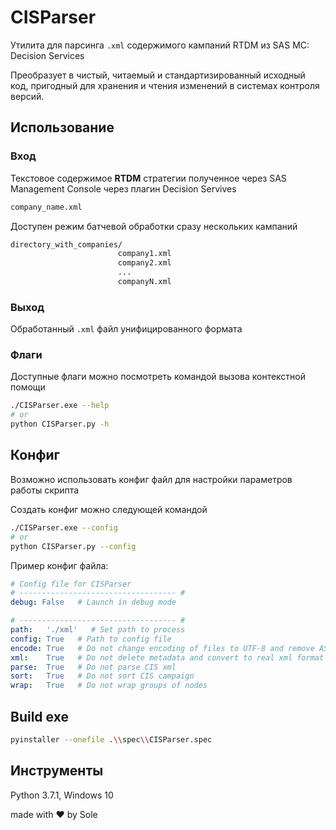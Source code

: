 # CISParser

Утилита для парсинга `.xml` содержимого кампаний RTDM из SAS MC: Decision Services

Преобразует в чистый, читаемый и стандартизированный исходный код, пригодный для хранения и чтения изменений в системах контроля версий.

## Использование

### Вход

Текстовое содержимое **RTDM** стратегии полученное через SAS Management Console через плагин Decision Servives 

```txt
company_name.xml
```

Доступен режим батчевой обработки сразу нескольких кампаний

```txt
directory_with_companies/
                        company1.xml
                        company2.xml
                        ...
                        companyN.xml
```


### Выход

Обработанный `.xml` файл унифицированного формата


### Флаги

Доступные флаги можно посмотреть командой вызова контекстной помощи

```bash
./CISParser.exe --help
# or
python CISParser.py -h
```

## Конфиг

Возможно использовать конфиг файл для настройки параметров работы скрипта

Создать конфиг можно следующей командой

```bash
./CISParser.exe --config
# or
python CISParser.py --config
```

Пример конфиг файла:

```yaml
# Config file for CISParser
# ----------------------------------- #
debug: False   # Launch in debug mode

# ----------------------------------- #
path:   './xml'   # Set path to process
config: True   # Path to config file
encode: True   # Do not change encoding of files to UTF-8 and remove ASCII codes
xml:    True   # Do not delete metadata and convert to real xml format
parse:  True   # Do not parse CIS xml
sort:   True   # Do not sort CIS campaign
wrap:   True   # Do not wrap groups of nodes
```

## Build exe

```bash
pyinstaller --onefile .\\spec\\CISParser.spec
```

## Инструменты

Python 3.7.1, Windows 10

made with ❤ by Sole